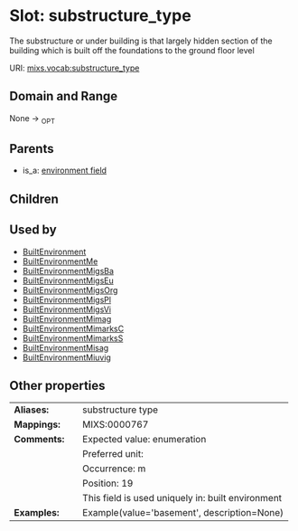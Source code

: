 
# Slot: substructure_type


The substructure or under building is that largely hidden section of the building which is built off the foundations to the ground floor level

URI: [mixs.vocab:substructure_type](https://w3id.org/mixs/vocab/substructure_type)


## Domain and Range

None ->  <sub>OPT</sub> 

## Parents

 *  is_a: [environment field](environment_field.md)

## Children


## Used by

 * [BuiltEnvironment](BuiltEnvironment.md)
 * [BuiltEnvironmentMe](BuiltEnvironmentMe.md)
 * [BuiltEnvironmentMigsBa](BuiltEnvironmentMigsBa.md)
 * [BuiltEnvironmentMigsEu](BuiltEnvironmentMigsEu.md)
 * [BuiltEnvironmentMigsOrg](BuiltEnvironmentMigsOrg.md)
 * [BuiltEnvironmentMigsPl](BuiltEnvironmentMigsPl.md)
 * [BuiltEnvironmentMigsVi](BuiltEnvironmentMigsVi.md)
 * [BuiltEnvironmentMimag](BuiltEnvironmentMimag.md)
 * [BuiltEnvironmentMimarksC](BuiltEnvironmentMimarksC.md)
 * [BuiltEnvironmentMimarksS](BuiltEnvironmentMimarksS.md)
 * [BuiltEnvironmentMisag](BuiltEnvironmentMisag.md)
 * [BuiltEnvironmentMiuvig](BuiltEnvironmentMiuvig.md)

## Other properties

|  |  |  |
| --- | --- | --- |
| **Aliases:** | | substructure type |
| **Mappings:** | | MIXS:0000767 |
| **Comments:** | | Expected value: enumeration |
|  | | Preferred unit:  |
|  | | Occurrence: m |
|  | | Position: 19 |
|  | | This field is used uniquely in: built environment |
| **Examples:** | | Example(value='basement', description=None) |

